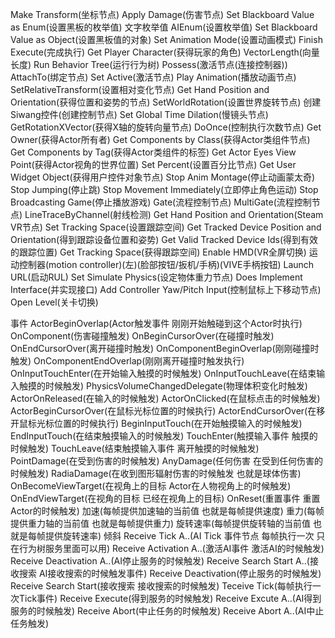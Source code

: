 Make Transform(坐标节点)
Apply Damage(伤害节点)
Set Blackboard Value as Enum(设置黑板的枚举值)
文字枚举值 AIEnum(设置枚举值)
Set Blackboard Value as Object(设置黑板值的对象)
Set Animation Mode(设置动画模式)
Finish Execute(完成执行)
Get Player Character(获得玩家的角色)
VectorLength(向量长度)
Run Behavior Tree(运行行为树)
Possess(激活节点(连接控制器))
AttachTo(绑定节点)
Set Active(激活节点)
Play Animation(播放动画节点)
SetRelativeTransform(设置相对变化节点)
Get Hand Position and Orientation(获得位置和姿势的节点)
SetWorldRotation(设置世界旋转节点)
创建Siwang控件(创建控制节点)
Set Global Time Dilation(慢镜头节点)
GetRotationXVector(获得X轴的旋转向量节点)
DoOnce(控制执行次数节点)
Get Owner(获得Actor所有者)
Get Components by Class(获得Actor类组件节点)
Get Components by Tag(获得Actor类组件的标签)
Get Actor Eyes View Point(获得Actor视角的世界位置)
Set Percent(设置百分比节点)
Get User Widget Object(获得用户控件对象节点)
Stop Anim Montage(停止动画蒙太奇)
Stop Jumping(停止跳)
Stop Movement Immediately(立即停止角色运动)
Stop Broadcasting Game(停止播放游戏)
Gate(流程控制节点)
MultiGate(流程控制节点)
LineTraceByChannel(射线检测)
Get Hand Position and Orientation(Steam VR节点)
Set Tracking Space(设置跟踪空间)
Get Tracked Device Position and Orientation(得到跟踪设备位置和姿势)
Get Valid Tracked Device Ids(得到有效的跟踪位置)
Get Tracking Space(获得跟踪空间)
Enable HMD(VR全屏切换)
运动控制器(motion controller)(左)(脸部按钮/扳机/手柄)(VIVE手柄按钮)
Launch URL(启动RUL)
Set Simulate Physics(设定物体重力节点)
Does Implement Interface(并实现接口)
Add Controller Yaw/Pitch Input(控制鼠标上下移动节点)
Open Level(关卡切换)

事件
ActorBeginOverlap(Actor触发事件 刚刚开始触碰到这个Actor时执行)
OnComponent(伤害碰撞触发)
OnBeginCursorOver(在碰撞时触发)
OnEndCursorOver(离开碰撞时触发)
OnComponentBeginOverlap(刚刚碰撞时触发)
OnComponentEndOverlap(刚刚离开碰撞时触发执行)
OnInputTouchEnter(在开始输入触摸的时候触发)
OnInputTouchLeave(在结束输入触摸的时候触发)
PhysicsVolumeChangedDelegate(物理体积变化时触发)
ActorOnReleased(在输入的时候触发)
ActorOnClicked(在鼠标点击的时候触发)
ActorBeginCursorOver(在鼠标光标位置的时候执行)
ActorEndCursorOver(在移开鼠标光标位置的时候执行)
BeginInputTouch(在开始触摸输入的时候触发)
EndInputTouch(在结束触摸输入的时候触发)
TouchEnter(触摸输入事件 触摸的时候触发)
TouchLeave(结束触摸输入事件 离开触摸的时候触发)
PointDamage(在受到伤害的时候触发)
AnyDamage(任何伤害 在受到任何伤害的时候触发)
RadiaDamage(在收到图形辐射伤害的时候触发 也就是球体伤害)
OnBecomeViewTarget(在视角上的目标 Actor在人物视角上的时候触发)
OnEndViewTarget(在视角的目标 已经在视角上的目标)
OnReset(重置事件 重置Actor的时候触发)
加速(每帧提供加速轴的当前值 也就是每帧提供速度)
重力(每帧提供重力轴的当前值 也就是每帧提供重力)
旋转速率(每帧提供旋转轴的当前值 也就是每帧提供旋转速率)
倾斜
Receive Tick A..(AI Tick 事件节点 每帧执行一次 只在行为树服务里面可以用)
Receive Activation A..(激活AI事件 激活AI的时候触发)
Receive Deactivation A..(AI停止服务的时候触发)
Receive Search Start A..(接收搜索 AI接收搜索的时候触发事件)
Receive Deactivation(停止服务的时候触发)
Receive Search Start(接收搜索 接收搜索的时候触发)
Teceive Tick(每帧执行一次Tick事件)
Receive Execute(得到服务的时候触发)
Receive Excute A..(AI得到服务的时候触发)
Receive Abort(中止任务的时候触发)
Receive Abort A..(AI中止任务触发)











